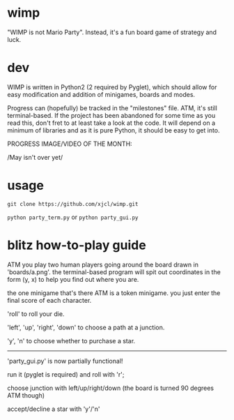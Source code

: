 wimp
====

"WIMP is not Mario Party". Instead, it's a fun board game of strategy and luck.

dev
===

WIMP is written in Python2 (2 required by Pyglet), which should allow for easy
modification and addition of minigames, boards and modes.

Progress can (hopefully) be tracked in the "milestones" file. ATM, it's still
terminal-based. If the project has been abandoned for some time as you read
this, don't fret to at least take a look at the code. It will depend on a
minimum of libraries and as it is pure Python, it should be easy to get into.

PROGRESS IMAGE/VIDEO OF THE MONTH:

/May isn't over yet/


usage
=====

`git clone https://github.com/xjcl/wimp.git`

`python party_term.py` or `python party_gui.py`

blitz how-to-play guide
=======================

ATM you play two human players going around the board drawn
in 'boards/a.png'. the terminal-based program will spit out
coordinates in the form (y, x) to help you find out where
you are.

the one minigame that's there ATM is a token minigame. you
just enter the final score of each character.

'roll' to roll your die.

'left', 'up', 'right', 'down' to choose a path at a junction.

'y', 'n' to choose whether to purchase a star.

-------------------------

'party_gui.py' is now partially functional!

run it (pyglet is required) and roll with 'r';

choose junction with left/up/right/down
(the board is turned 90 degrees ATM though)

accept/decline a star with 'y'/'n'
